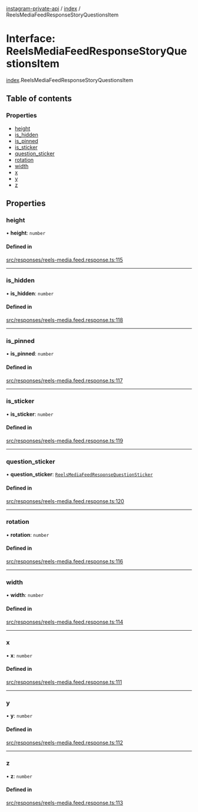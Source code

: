 [instagram-private-api](../../README.md) / [index](../../modules/index.md) / ReelsMediaFeedResponseStoryQuestionsItem

# Interface: ReelsMediaFeedResponseStoryQuestionsItem

[index](../../modules/index.md).ReelsMediaFeedResponseStoryQuestionsItem

## Table of contents

### Properties

- [height](ReelsMediaFeedResponseStoryQuestionsItem.md#height)
- [is\_hidden](ReelsMediaFeedResponseStoryQuestionsItem.md#is_hidden)
- [is\_pinned](ReelsMediaFeedResponseStoryQuestionsItem.md#is_pinned)
- [is\_sticker](ReelsMediaFeedResponseStoryQuestionsItem.md#is_sticker)
- [question\_sticker](ReelsMediaFeedResponseStoryQuestionsItem.md#question_sticker)
- [rotation](ReelsMediaFeedResponseStoryQuestionsItem.md#rotation)
- [width](ReelsMediaFeedResponseStoryQuestionsItem.md#width)
- [x](ReelsMediaFeedResponseStoryQuestionsItem.md#x)
- [y](ReelsMediaFeedResponseStoryQuestionsItem.md#y)
- [z](ReelsMediaFeedResponseStoryQuestionsItem.md#z)

## Properties

### height

• **height**: `number`

#### Defined in

[src/responses/reels-media.feed.response.ts:115](https://github.com/Nerixyz/instagram-private-api/blob/0e0721c/src/responses/reels-media.feed.response.ts#L115)

___

### is\_hidden

• **is\_hidden**: `number`

#### Defined in

[src/responses/reels-media.feed.response.ts:118](https://github.com/Nerixyz/instagram-private-api/blob/0e0721c/src/responses/reels-media.feed.response.ts#L118)

___

### is\_pinned

• **is\_pinned**: `number`

#### Defined in

[src/responses/reels-media.feed.response.ts:117](https://github.com/Nerixyz/instagram-private-api/blob/0e0721c/src/responses/reels-media.feed.response.ts#L117)

___

### is\_sticker

• **is\_sticker**: `number`

#### Defined in

[src/responses/reels-media.feed.response.ts:119](https://github.com/Nerixyz/instagram-private-api/blob/0e0721c/src/responses/reels-media.feed.response.ts#L119)

___

### question\_sticker

• **question\_sticker**: [`ReelsMediaFeedResponseQuestionSticker`](ReelsMediaFeedResponseQuestionSticker.md)

#### Defined in

[src/responses/reels-media.feed.response.ts:120](https://github.com/Nerixyz/instagram-private-api/blob/0e0721c/src/responses/reels-media.feed.response.ts#L120)

___

### rotation

• **rotation**: `number`

#### Defined in

[src/responses/reels-media.feed.response.ts:116](https://github.com/Nerixyz/instagram-private-api/blob/0e0721c/src/responses/reels-media.feed.response.ts#L116)

___

### width

• **width**: `number`

#### Defined in

[src/responses/reels-media.feed.response.ts:114](https://github.com/Nerixyz/instagram-private-api/blob/0e0721c/src/responses/reels-media.feed.response.ts#L114)

___

### x

• **x**: `number`

#### Defined in

[src/responses/reels-media.feed.response.ts:111](https://github.com/Nerixyz/instagram-private-api/blob/0e0721c/src/responses/reels-media.feed.response.ts#L111)

___

### y

• **y**: `number`

#### Defined in

[src/responses/reels-media.feed.response.ts:112](https://github.com/Nerixyz/instagram-private-api/blob/0e0721c/src/responses/reels-media.feed.response.ts#L112)

___

### z

• **z**: `number`

#### Defined in

[src/responses/reels-media.feed.response.ts:113](https://github.com/Nerixyz/instagram-private-api/blob/0e0721c/src/responses/reels-media.feed.response.ts#L113)
